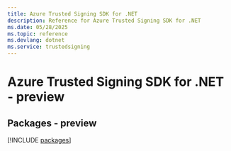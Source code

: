 ```yaml
---
title: Azure Trusted Signing SDK for .NET
description: Reference for Azure Trusted Signing SDK for .NET
ms.date: 05/28/2025
ms.topic: reference
ms.devlang: dotnet
ms.service: trustedsigning
---
```

# Azure Trusted Signing SDK for .NET - preview
## Packages - preview
[!INCLUDE [packages](trusted-signing-index.md)]